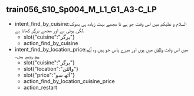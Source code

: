 ## train056_S10_Sp004_M_L1_G1_A3-C_LP
* intent_find_by_cuisine:السلام و علیکم میں اس وقت جو ہے نا مجھے بہت زیادہ ہی بھوک لگی ہوئی ہے اور مجھے [برگر](cuisine) کھانا ہے.
	- slot{"cuisine":"برگر"}
	- action_find_by_cuisine
* intent_find_by_location_price:میں اس وقت [والٹن](location) میں ہوں اور میرے پاس جو ہیں وہ [آٹھ سو](price) روپے ہیں۔
	- slot{"cuisine":"برگر"}
	- slot{"location":"والٹن"}
	- slot{"price":"آٹھ سو"}
	- action_find_by_location_cuisine_price
	- action_restart